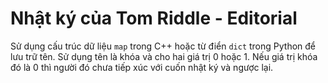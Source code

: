 # Nhật ký của Tom Riddle - Editorial

Sử dụng cấu trúc dữ liệu `map` trong C++ hoặc từ điển `dict` trong Python để lưu trữ tên. Sử dụng tên là khóa và cho hai giá trị $0$ hoặc $1$. Nếu giá trị khóa đó là $0$ thì người đó chưa tiếp xúc với cuốn nhật ký và ngược lại.
